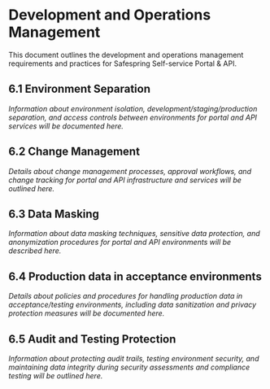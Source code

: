 # Development and Operations Management

This document outlines the development and operations management requirements and practices for Safespring Self-service Portal & API.

## 6.1 Environment Separation

*Information about environment isolation, development/staging/production separation, and access controls between environments for portal and API services will be documented here.*

## 6.2 Change Management

*Details about change management processes, approval workflows, and change tracking for portal and API infrastructure and services will be outlined here.*

## 6.3 Data Masking

*Information about data masking techniques, sensitive data protection, and anonymization procedures for portal and API environments will be described here.*

## 6.4 Production data in acceptance environments

*Details about policies and procedures for handling production data in acceptance/testing environments, including data sanitization and privacy protection measures will be documented here.*

## 6.5 Audit and Testing Protection

*Information about protecting audit trails, testing environment security, and maintaining data integrity during security assessments and compliance testing will be outlined here.*